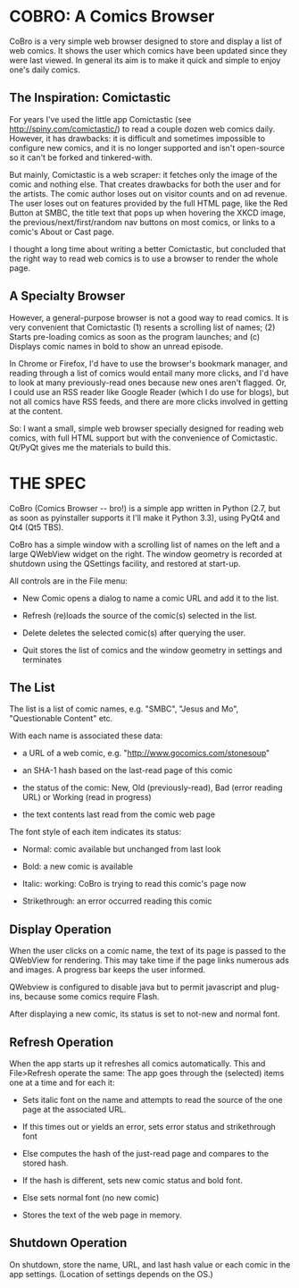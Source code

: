 COBRO: A Comics Browser
=======================

CoBro is a very simple web browser designed to store and display
a list of web comics. It shows the user which comics have been
updated since they were last viewed. In general its aim is to make
it quick and simple to enjoy one's daily comics.

The Inspiration: Comictastic
----------------------------

For years I've used the little app Comictastic 
(see http://spiny.com/comictastic/) to read
a couple dozen web comics daily. However, it has
drawbacks: it is difficult and sometimes
impossible to configure new comics, and
it is no longer supported and isn't open-source
so it can't be forked and tinkered-with.

But mainly, Comictastic is a web scraper:
it fetches only the image of the comic and nothing else.
That creates drawbacks for
both the user and for the artists.
The comic author loses out on visitor counts and on ad revenue.
The user loses out on features 
provided by the full HTML page,
like the Red Button at SMBC, the
title text that pops up when hovering the XKCD image,
the previous/next/first/random nav buttons on most comics,
or links to a comic's About or Cast page.

I thought a long time about writing a better Comictastic,
but concluded that the right way to read web comics is to use a browser
to render the whole page.

A Specialty Browser
-------------------

However, a general-purpose browser is not
a good way to read comics. It is very convenient that Comictastic
(1) resents a scrolling list of names;
(2) Starts pre-loading comics as soon as the program launches;
and (c) Displays comic names in bold to show an unread episode.

In Chrome or Firefox, I'd have to use the browser's
bookmark manager, and reading through a list of comics would entail
many more clicks, and I'd have to look at many previously-read
ones because new ones aren't flagged. Or, I could use an RSS reader
like Google Reader (which I do use for blogs), but not all comics
have RSS feeds, and there are more clicks involved in getting at the 
content.

So: I want a small, simple web browser specially designed for
reading web comics, with full HTML support but with the convenience 
of Comictastic. Qt/PyQt gives me the materials to build this.

THE SPEC
========

CoBro (Comics Browser -- bro!) is a simple app written in Python (2.7,
but as soon as pyinstaller supports it I'll make it Python 3.3), using
PyQt4 and Qt4 (Qt5 TBS).

CoBro has a simple window with a scrolling list of names on the left
and a large QWebView widget on the right.
The window geometry is recorded at shutdown
using the QSettings facility, and restored at start-up.

All controls are in the File menu:

* New Comic opens a dialog to name a comic URL and add it to the list.

* Refresh (re)loads the source of the comic(s) selected in the list.

* Delete deletes the selected comic(s) after querying the user.

* Quit stores the list of comics and the window geometry in settings and terminates

The List
--------

The list is a list of comic names, e.g.
"SMBC", "Jesus and Mo", "Questionable Content" etc.

With each name is associated these data:

* a URL of a web comic, e.g. "http://www.gocomics.com/stonesoup"

* an SHA-1 hash based on the last-read page of this comic

* the status of the comic: New, Old (previously-read),
Bad (error reading URL) or Working (read in progress)

* the text contents last read from the comic web page

The font style of each item indicates its status:

* Normal: comic available but unchanged from last look

* Bold: a new comic is available

* Italic: working: CoBro is trying to read this comic's page now

* Strikethrough: an error occurred reading this comic

Display Operation
-----------------

When the user clicks on a comic name,
the text of its page is passed
to the QWebView for rendering.
This may take time if the page links numerous ads and images.
A progress bar keeps the user informed.

QWebview is configured to disable java
but to permit javascript and plug-ins, because
some comics require Flash.

After displaying a new comic, its status is set to not-new
and normal font.

Refresh Operation
-----------------

When the app starts up it refreshes all comics automatically.
This and File>Refresh operate the same:
The app goes through the (selected) items one at a time and for each it:

* Sets italic font on the name and attempts to read the source of the one page at the associated URL.

* If this times out or yields an error, sets error status and strikethrough font

* Else computes the hash of the just-read page and compares to the stored hash.

* If the hash is different, sets new comic status and bold font.

* Else sets normal font (no new comic)

* Stores the text of the web page in memory.

Shutdown Operation
------------------

On shutdown,
store the name, URL, and last hash value or each comic in the app settings.
(Location of settings depends on the OS.)
